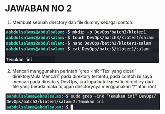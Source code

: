 # JAWABAN NO 2
1. Membuat sebuah directory dan file dummy sebagai contoh:

![Membuat directory dan file](/folder-images-jawaban/02.png)

2. Mencari menggunakan perintah “grep -inR “Text yang dicari” direktoryMulaiMencari” pada direktory tertentu, pada contoh ini saya mencari pada directory DevOps, jika lupa betul spesific directory dari file yang berada maka tujugan directorynya menggunakan “/” atau root 

![Mencari text pada file](/folder-images-jawaban/03.png)